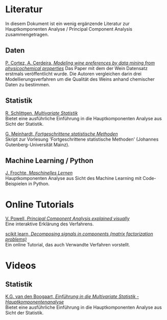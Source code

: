 # Literatur
In diesem Dokument ist ein wenig ergänzende Literatur zur Hauptkomponenten Analyse / Principal Component Analysis zusammengetragen.

## Daten
[P. Cortez, A. Cerdeira, *Modeling wine preferences by data mining from physicochemical properties*](https://doi.org/10.1016/j.dss.2009.05.016)
Das Paper mit dem der Wein Datensatz erstmals veröffentlicht wurde. Die Autoren vergleichen darin drei Modellierungsverfahren um die Qualität des Weins anhand chemischer Daten zu bestimmen.

## Statistik
[R. Schlittgen, *Multivariate Statistik*](https://doi.org/10.1524/9783486710564)  
Bietet eine ausführliche Einführung in die Hauptkomponenten Analyse aus Sicht der Statistik.

[G. Meinhardt, *Fortgeschrittene statistische Methoden*](https://methodenlehre.uni-mainz.de/files/2019/04/Skript_fsM_WiSe1819.pdf)  
Skript zur Vorlesung 'Fortgeschrittene statistische Methoden' (Johannes Gutenberg-Universität Mainz).

## Machine Learning / Python
[J. Frochte, *Maschinelles Lernen*](https://www.hanser-elibrary.com/doi/book/10.3139/9783446463554)  
Hauptkomponenten Analyse aus Sicht des Machine Learning mit Code-Beispielen in Python.

# Online Tutorials
[V. Powell, *Principal Component Analysis explained visually*](https://setosa.io/ev/principal-component-analysis/)  
Eine interaktive Erklärung des Verfahrens.

[scikit learn, *Decomposing signals in components (matrix factorization problems)*](https://scikit-learn.org/stable/modules/decomposition.html#pca)  
Ein online Tutorial, das auch Verwandte Verfahren vorstellt.

# Videos

## Statistik
[K.G. van den Boogaart, *Einführung in die Multivariate Statistik - Hauptkomponentenanalyse*](https://video.tu-freiberg.de/video/ss2020-angewandte-statistik-ii-vorlesung-5-hauptkomponentenanalyse/6286ac9a4a0c91c25179f7d62c3613e2)  
Bietet eine ausführliche Einführung in die Hauptkomponenten Analyse aus Sicht der Statistik.
